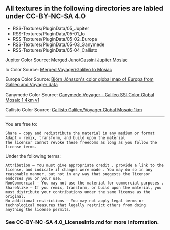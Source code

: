 ## All textures in the following directories are labled under CC-BY-NC-SA 4.0
- RSS-Textures/PluginData/05_Jupiter
- RSS-Textures/PluginData/05-01_Io
- RSS-Textures/PluginData/05-02_Europa
- RSS-Textures/PluginData/05-03_Ganymede
- RSS-Textures/PluginData/05-04_Callisto

Jupiter Color Source: [Merged Juno/Cassini Jupiter Mosiac](https://www.planetary.org/space-images/merged-cassini-and-juno)

Io Color Source: [Merged Voyager/Galileo Io Mosiac](https://astrogeology.usgs.gov/search/map/Io/Voyager-Galileo/Io_GalileoSSI-Voyager_Global_Mosaic_ClrMerge_1km)

Europa Color Source: [Björn Jónsson's color global map of Europa from Galileo and Voyager data](https://www.planetary.org/articles/0218-mapping-europa)

Ganymede Color Source: [Ganymede Voyager - Galileo SSI Color Global Mosaic 1.4km v1](https://astrogeology.usgs.gov/search/map/Ganymede/Voyager-Galileo/Ganymede_Voyager_GalileoSSI_Global_ClrMosaic_1435m)

Callisto Color Source: [Callisto Galileo/Voyager Global Mosaic 1km](https://astrogeology.usgs.gov/search/map/Callisto/Voyager-Galileo/Callisto_Voyager_GalileoSSI_global_mosaic_1km)

---

 You are free to:

    Share — copy and redistribute the material in any medium or format
    Adapt — remix, transform, and build upon the material
    The licensor cannot revoke these freedoms as long as you follow the license terms.

 Under the following terms:

    Attribution — You must give appropriate credit , provide a link to the license, and indicate if changes were made . You may do so in any reasonable manner, but not in any way that suggests the licensor endorses you or your use.
    NonCommercial — You may not use the material for commercial purposes .
    ShareAlike — If you remix, transform, or build upon the material, you must distribute your contributions under the same license as the original.
    No additional restrictions — You may not apply legal terms or technological measures that legally restrict others from doing anything the license permits.

### See CC-BY-NC-SA 4.0_LicenseInfo.md for more information.
